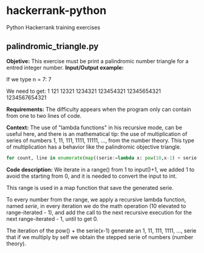 # hackerrank-python
Python Hackerrank training exercises

## palindromic_triangle.py
**Objetive:** This exercise must be print a palindromic number triangle for a entred integer number. 
**Input/Output example:**

If we type n = 7:
 7

We need to get:
 1
 121
 12321
 1234321
 123454321
 12345654321
 1234567654321

**Requirements:**
The difficulty appears when the program only can  contain from one to two lines of code.

**Context:**
The use of "lambda functions" in his recursive mode, can be useful here, and there is an mathematical tip: the use of multiplication of series of numbers 1, 11, 111, 1111, 11111, ..., from the number theory. This type of multiplication has a behavior like the palindromic objective triangle.

```python
for count, line in enumerate(map((serie:=lambda x: pow(10,x-1) + serie(x-1) if x>1 else x),range(1,int(input())+1)),1): print (line*line)
```
**Code description:**
We iterate in a range() from 1 to input()+1, we added 1 to avoid the starting from 0, and it is needed to convert the input to int. 

This range is used in a map function that save the generated serie. 

To every number from the range, we apply a recursive lambda function, named *serie*, in every iteration we do the math operation (10 elevated to range-iterated - 1), and add the call to the next recursive execution for the next range-iterated - 1, until to get 0. 

The iteration of the pow() + the serie(x-1) generate an 1, 11, 111, 1111, ..., serie that if we multiply by self we obtain the stepped serie of numbers (number theory).



